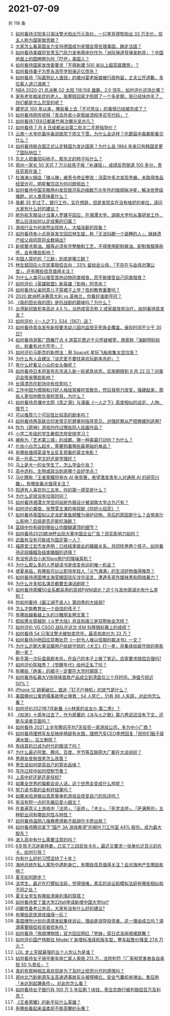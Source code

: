 # 2021-07-09

共 118 条

<!-- BEGIN -->
<!-- 最后更新时间 Fri Jul 09 2021 14:02:18 GMT+0800 (China Standard Time) -->

1. [如何看待沈阳多只淘汰警犬拍出万元高价，一只黑背德牧拍出 33
   万天价，现主人称为国家做贡献？](https://www.zhihu.com/question/470744876)
2. [大家怎么看英国全力支持德国成为安理会常任理事国，踢走法国？](https://www.zhihu.com/question/469971208)
3. [如何看待美媒将甘肃玉门风力发电基座炒作为「洲际弹道导弹发射井」？中国地面上的圆圈圈为何「吓坏」美国人？](https://www.zhihu.com/question/470699616)
4. [如何看待国家发改委要求「不得新建 500 米以上超高层建筑」？](https://www.zhihu.com/question/470500743)
5. [如何看待妻子为罗永浩签字担保近亿债务？](https://www.zhihu.com/question/470416301)
6. [如何看待「叫嚣狗比人值钱」的徽州宴老板娘被行政拘留，丈夫公开道歉，多位客人退订酒席？](https://www.zhihu.com/question/470671135)
7. [NBA 2020-21 总决赛 G2 太阳 118:108 雄鹿，2:0
   领先，如何评价这场比赛？](https://www.zhihu.com/question/471037798)
8. [家有老年痴呆症的老人，我寒假回家才照顾了一个多星期，我已经快炸毛了，你们都是怎么忍受的呢？](https://www.zhihu.com/question/39952242)
9. [建党这 100 年以来，哪些看上去「不可思议」的事情已经被完成了？](https://www.zhihu.com/question/468798487)
10. [如何看待网传视频「青岛外卖小哥帮崩溃程序员写代码」？](https://www.zhihu.com/question/470908424)
11. [如何看待7月8日都美竹再次曝光吴亦凡？](https://www.zhihu.com/question/470964638)
12. [如何看待 7 月 8 日成都出台第二批次二手房指导价？](https://www.zhihu.com/question/470893877)
13. [云南一大爷吃菌中毒说医院下雨又下雪，为什么会这样？吃蘑菇中毒都能看见什么？](https://www.zhihu.com/question/468729753)
14. [如何看待联合国正式认定韩国为发达国家？为什么自 1964
    年来只有韩国变更了国际地位？](https://www.zhihu.com/question/470577824)
15. [东北人把番茄叫柿子，那东北的柿子叫什么？](https://www.zhihu.com/question/459057274)
16. [郑州一家长 50 天花 7 万元给孩子报「补课班」，成绩反而倒退 100
    多分，责任究竟在谁？](https://www.zhihu.com/question/470924203)
17. [杜海涛火锅店「辣斗辣」被责令停业整改：汤菜中多次发现苍蝇，未取得食品经营许可，明星餐饮店为何问题频出？](https://www.zhihu.com/question/470854902)
18. [如何看待中国天眼用AI发现银河系边缘数万光年外的暗弱脉冲星，解决世界级难题，对人类意味着什么？](https://www.zhihu.com/question/470923118)
19. [我都 35
    岁过了，银行工作，实在想辞，但是发现实在没有啥好的单位，请问大家有什么好的建议？](https://www.zhihu.com/question/463128218)
20. [舱外航天服设计当事人罗建平回应，在湘潭大学、湖南大学均从事研发工作，那么应该如何认定成果的归属？](https://www.zhihu.com/question/471078897)
21. [游戏行业为何突然出现抢人、大幅涨薪的现象？](https://www.zhihu.com/question/468141499)
22. [如何看待朱小贞哥哥发文回应林生斌，称「无法叫醒一个装睡的人」，妹妹遗产经父母同意将全数捐出?](https://www.zhihu.com/question/470995271)
23. [新规要求酱油、醋等必须有完整酿制工艺，不得使用配制酱油、配制食醋等称呼，会有哪些影响？](https://www.zhihu.com/question/469064611)
24. [中国人常吃的「三鲜」到底是哪三鲜？](https://www.zhihu.com/question/22874325)
25. [林生斌回应火灾民事赔偿去向：33%
    留给岳父母，「不存在与岳母对簿公堂」，还有哪些信息值得关注？](https://www.zhihu.com/question/470947046)
26. [为什么人类可以接受其他动物同类相食，而不能接受自己同类相食？](https://www.zhihu.com/question/470774082)
27. [如何评价《英雄联盟》新英雄「影哨」阿克尚？](https://www.zhihu.com/question/470802571)
28. [如何看待父亲同意儿子穿裙子上学？性别教育重要吗？](https://www.zhihu.com/question/470697296)
29. [2020 欧洲杯决赛意大利 vs 英格兰，你看好谁能夺冠？](https://www.zhihu.com/question/470795363)
30. [《我的团长我的团》是抗战剧的巅峰吗？为什么？](https://www.zhihu.com/question/469818261)
31. [台湾新冠致死率高达 4.5 %，台防疫官员称 2
    成家属放弃治疗，如何看待其发言？](https://www.zhihu.com/question/470950154)
32. [如何评价《一人之下》534（567）话？](https://www.zhihu.com/question/470973567)
33. [如何看待青岛发布新规要求幼儿园内监控无死角全覆盖，保存时间不少于 30
    日?](https://www.zhihu.com/question/470850606)
34. [如何看待游客广西餐厅点 4
    道菜花费近千元怀疑被宰，商家称「海鲜明码标价，称重有对方签字」？](https://www.zhihu.com/question/470587185)
35. [如何评价马斯克的新想法：用 SpaceX 星际飞船收集太空垃圾？](https://www.zhihu.com/question/470417380)
36. [为什么有人会建议「谈恋爱不要找喜欢玩剧本杀的」？](https://www.zhihu.com/question/470321362)
37. [有什么好看又小众的女头像呢？](https://www.zhihu.com/question/461076676)
38. [如何看待日本将宣布东京进入新一轮紧急状态，实施期限到 8 月 22
    日？对奥运会带来哪些影响？](https://www.zhihu.com/question/470817265)
39. [长得漂亮在职场中有优势吗？](https://www.zhihu.com/question/470255707)
40. [工作中因为懦弱和讨好人格经常被挖苦欺负，然后我努力改变，强硬起来，那些人更加地欺负我挖苦我，为什么？](https://www.zhihu.com/question/465601275)
41. [如何看待息壤中文网《炁之源》与漫画《一人之下》高度相似的设定、人物、情节？](https://www.zhihu.com/question/470549627)
42. [可以推荐几个可玩性比较高的剧本吗？](https://www.zhihu.com/question/310162995)
43. [如何看待两高联合印发常见犯罪量刑指导意见，对强奸罪从严把握缓刑适用?](https://www.zhihu.com/question/470720972)
44. [你为《原神》游戏创作过哪些同人绘画作品？](https://www.zhihu.com/question/470839069)
45. [小学二年级的学生暑假怎样安排学习？](https://www.zhihu.com/question/407778994)
46. [被称为「艺术第三城」的成都，哪一种美最打动你？为什么？](https://www.zhihu.com/question/469305591)
47. [化妆小白怎么起步，需要购置哪些最基础的单品？](https://www.zhihu.com/question/466667621)
48. [有哪些值得英语专业反复观看的英文电影？](https://www.zhihu.com/question/327827779)
49. [高一升高二学文好还是学理好？](https://www.zhihu.com/question/467620671)
50. [马上是大一的女学生了，怎么学会化妆？](https://www.zhihu.com/question/466240214)
51. [高中选科，生物或政治到底哪个会好学点？](https://www.zhihu.com/question/470763807)
52. [马化腾称「王者荣耀将举办 AI 电竞赛，希望激发青年人对通用 AI
    的研究兴趣」，有哪些看点值得关注？](https://www.zhihu.com/question/470876217)
53. [知道有人喜欢你三五年，你的第一感受是什么？](https://www.zhihu.com/question/470307831)
54. [为什么足球没有垃圾时间？](https://www.zhihu.com/question/469925636)
55. [如何看待湘潭大学空间站舱外服设计被湖南大学占为己有？](https://www.zhihu.com/question/470753814)
56. [如何评价龚俊、张慧雯主演的电视剧《你好火焰蓝》？](https://www.zhihu.com/question/470093053)
57. [如何看待英国拟认定龙虾章鱼螃蟹为保护动物，背后的原因是什么？会带来什么影响？后续是否还能吃海鲜？](https://www.zhihu.com/question/470831254)
58. [篮球中你有碰到哪些让你醍醐灌顶的细节？](https://www.zhihu.com/question/443277713)
59. [如何看待2020欧洲杯出现大量中国企业广告？现实影响力如何？](https://www.zhihu.com/question/470706106)
60. [武磊有没有可能成为国足第一人？](https://www.zhihu.com/question/468428816)
61. [福原爱江宏杰发声明：已经结束彼此的婚姻关系，共同抚养两个孩子。如何看待这段婚姻及结束婚姻的选择？](https://www.zhihu.com/question/470949555)
62. [有没有适合小米10pro用户的降噪耳机？](https://www.zhihu.com/question/461323088)
63. [为什么那么多的人怀疑读书是改变命运的唯一机会？](https://www.zhihu.com/question/464248567)
64. [盛夏来临，有哪些可以让职场年轻人「元气满满」的生活好物值得推荐？](https://www.zhihu.com/question/470911340)
65. [如何看待德国博主海雯娜因驳斥涉华谣言，遭遇多家外媒抹黑和网络暴力？](https://www.zhihu.com/question/470651162)
66. [为什么许多知名演员都要去演话剧呢？](https://www.zhihu.com/question/306573807)
67. [如何看待荣耀50全系都采用的高频PWM调光？这个与其他家调光有什么差别？](https://www.zhihu.com/question/470901303)
68. [你如何看待《画江湖不良人》第四季的大结局?](https://www.zhihu.com/question/470866019)
69. [怎么才能教育出一个自信的孩子？](https://www.zhihu.com/question/436119718)
70. [有哪些越看越上头的沙雕朋友圈文案？](https://www.zhihu.com/question/470436466)
71. [假如萧炎穿越到《斗罗大陆》并且和唐三是双胞胎会怎样？](https://www.zhihu.com/question/462157366)
72. [如何评价 VG CSGO 战队在这次 IEM
    科隆锦标赛上的成绩？](https://www.zhihu.com/question/470734770)
73. [如何看待 54 只淘汰警犬被拍卖完毕，最高拍卖价为 33 万？](https://www.zhihu.com/question/470711293)
74. [如何看待孙杨回应禁赛处罚《一封令人难以信服的裁决书》一文？](https://www.zhihu.com/question/470784413)
75. [为什么近期大量豆瓣用户给姚守岗的《犬王》打一星，并集体给姚守岗的电影刷一星？](https://www.zhihu.com/question/470166955)
76. [新手第一次玩盒装剧本杀，在自己的本子上做了笔记，店家要求赔偿合理吗?](https://www.zhihu.com/question/470003546)
77. [如何评价陈独秀？《觉醒年代》给他正名了吗？](https://www.zhihu.com/question/464396867)
78. [有哪些「绝美」的裙子一定要在大学时期穿？](https://www.zhihu.com/question/467045821)
79. [如何看待私募大V徐晓峰首款产品成立到清盘仅三个月时间，净值亏损近
    50%？](https://www.zhihu.com/question/470665476)
80. [iPhone 12 销量破亿，直追「钉子户神机」的底气是什么？](https://www.zhihu.com/question/469976462)
81. [美国佛州公寓坍塌事故停止搜救：54 人死亡，仍有 86
    人失踪，对此你怎么看？](https://www.zhihu.com/question/470820913)
82. [如何评价2021年7月新番《小林家的龙女仆 第二季》？](https://www.zhihu.com/question/467201749)
83. [《权游》十周年过去了，作为原著的《冰与火之歌》第六卷迟迟没有下文，还能与读者见面吗？](https://www.zhihu.com/question/460647766)
84. [如何看待 2021
    上半年腾讯平均7天投资一家游戏公司，多为中小厂商？](https://www.zhihu.com/question/470225729)
85. [如何看待理想车友反映座椅疑有水银，理想汽车CEO李想回复「祝你们脑子装满水银」，后又删除？](https://www.zhihu.com/question/470245809)
86. [有线耳机已成为时代的眼泪了吗？](https://www.zhihu.com/question/469440223)
87. [为什么最近阿里、腾讯、百度、字节等互联网大厂都在大谈组织？](https://www.zhihu.com/question/470739484)
88. [男朋友皮肤很差怎么改善？](https://www.zhihu.com/question/450246545)
89. [男生该如何提高自己的穿衣品味？](https://www.zhihu.com/question/316772639)
90. [写作过程中如何控制节奏？](https://www.zhihu.com/question/22576459)
91. [上高中好还是还是技校?](https://www.zhihu.com/question/470216105)
92. [如果全世界的猫都会说人话，这个世界会变成什么样呢？](https://www.zhihu.com/question/470405386)
93. [努力读书真的会有好结果吗？](https://www.zhihu.com/question/464438743)
94. [如果米哈游做出高质量单机游戏会改变自己的风评吗？](https://www.zhihu.com/question/470139464)
95. [有没有短一点的先婚后爱小甜文？](https://www.zhihu.com/question/425137776)
96. [在普遍意义上游戏中「法师」、「巫师」、「术士」、「死灵法师」、「萨满祭司」五种职业间有哪些共性与特性？](https://www.zhihu.com/question/25585026)
97. [如何看待温网八强赛费德勒不敌胡尔卡奇出局？](https://www.zhihu.com/question/470785647)
98. [如何看待腾讯拿下“国产 3A 游戏希望”的柳叶刀工作室 44%
    股份，成为最大股东？](https://www.zhihu.com/question/470251383)
99. [进入高中有什么需要注意的吗？](https://www.zhihu.com/question/470215566)
100. [6岁孩子沉迷奥特曼，已买了三四百张卡片，最近又要求一张单价近百元的片卡，如何引导？](https://www.zhihu.com/question/470324621)
101. [你有什么好的习惯坚持了十年？](https://www.zhihu.com/question/453783511)
102. [海地总统在私人寓所中遇刺身亡，有哪些信息值得关注？会对海地产生哪些影响？](https://www.zhihu.com/question/470711943)
103. [夏天如何跑步？](https://www.zhihu.com/question/324852600)
104. [法学生，最近在打模拟法庭，觉得很难，真实的诉讼和模拟法庭有哪些相似和不同之处？](https://www.zhihu.com/question/460885189)
105. [夏天女学生有哪些清爽利落的穿搭？](https://www.zhihu.com/question/395417374)
106. [如何看待爱丁堡大学22fall申请新增中国大学list?](https://www.zhihu.com/question/470776808)
107. [间歇性备考公务员，大家有没有什么好的建议?](https://www.zhihu.com/question/469998559)
108. [有哪些武侠游戏值得一玩？](https://www.zhihu.com/question/33335885)
109. [美国律所计划向滴滴发起集体诉讼，理由是误导投资者，这一理由成立吗？滴滴需要赔偿投资者损失吗？](https://www.zhihu.com/question/470474222)
110. [如何看待「旅顺博物馆」官方回应网红「党妹」穿日式洛丽塔裙跳舞？](https://www.zhihu.com/question/470365349)
111. [如何评价国产特斯拉 Model Y 新增标准续航版车型，整车起售价降至 27.6
     万元？](https://www.zhihu.com/question/470843237)
112. [LOL 史上天赋最强的五个人你认为是谁？](https://www.zhihu.com/question/468616877)
113. [如何看待女子骑平衡车摔亡家人索赔 213 万，法院判罚「厂家和受害者各自承担 50
     %责任」？](https://www.zhihu.com/question/470594828)
114. [真的有那种相互喜欢但是为了及时止损而分开的感情吗？](https://www.zhihu.com/question/423434356)
115. [郑州北汽新能源车主高速遇事故车头被撞稀烂，安全气囊却未弹出，售后称「未达到起爆条件」，对此你怎么看？](https://www.zhihu.com/question/470624036)
116. [如何看待女子银行存 100 万 5 年后剩 1
     块钱，枣庄农商行被判赔偿百万及利息？](https://www.zhihu.com/question/470516692)
117. [《王者荣耀》的新手玩什么英雄？](https://www.zhihu.com/question/465554551)
118. [有哪些看起来温柔却不能高攀的头像？](https://www.zhihu.com/question/437369852)

<!-- END -->
